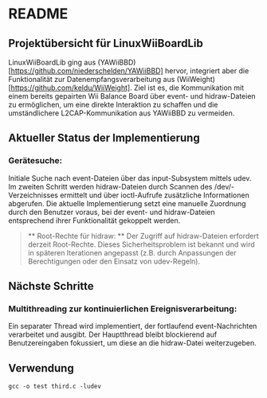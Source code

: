# README
## Projektübersicht für LinuxWiiBoardLib

LinuxWiiBoardLib ging aus (YAWiiBBD)[https://github.com/niederschelden/YAWiiBBD] hervor, integriert aber die Funktionalität zur Datenempfangsverarbeitung aus (WiiWeight)[https://github.com/keldu/WiiWeight]. Ziel ist es, die Kommunikation mit einem bereits gepairten Wii Balance Board über event- und hidraw-Dateien zu ermöglichen, um eine direkte Interaktion zu schaffen und die umständlichere L2CAP-Kommunikation aus YAWiiBBD zu vermeiden.

## Aktueller Status der Implementierung
### Gerätesuche:
Initiale Suche nach event-Dateien über das input-Subsystem mittels udev.
Im zweiten Schritt werden hidraw-Dateien durch Scannen des /dev/-Verzeichnisses ermittelt und über ioctl-Aufrufe zusätzliche Informationen abgerufen.
Die aktuelle Implementierung setzt eine manuelle Zuordnung durch den Benutzer voraus, bei der event- und hidraw-Dateien entsprechend ihrer Funktionalität gekoppelt werden.

>** Root-Rechte für hidraw: **
Der Zugriff auf hidraw-Dateien erfordert derzeit Root-Rechte. Dieses Sicherheitsproblem ist bekannt und wird in späteren Iterationen angepasst (z.B. durch Anpassungen der Berechtigungen oder den Einsatz von udev-Regeln).

## Nächste Schritte

### Multithreading zur kontinuierlichen Ereignisverarbeitung:
Ein separater Thread wird implementiert, der fortlaufend event-Nachrichten verarbeitet und ausgibt.
Der Hauptthread bleibt blockierend auf Benutzereingaben fokussiert, um diese an die hidraw-Datei weiterzugeben.

## Verwendung
```gcc -o test third.c -ludev```
